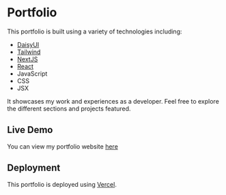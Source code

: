 # Portfolio

This portfolio is built using a variety of technologies including:
- [DaisyUI](https://daisyui.com/)
- [Tailwind](https://tailwindcss.com/)
- [NextJS](https://nextjs.org/)
- [React](https://reactjs.org/)
- JavaScript
- CSS
- JSX

It showcases my work and experiences as a developer. Feel free to explore the different sections and projects featured.

## Live Demo

You can view my portfolio website [here](https://dunyan.vercel.app)

## Deployment

This portfolio is deployed using [Vercel](https://vercel.com/).
